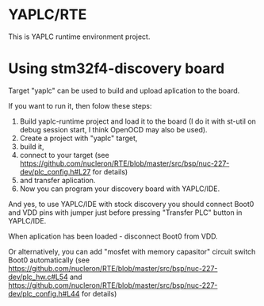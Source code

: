 # YAPLC/RTE
This is YAPLC runtime environment project.

# Using stm32f4-discovery board
Target "yaplc" can be used to build and upload aplication to the board.

  If you want to run it, then folow these steps:
1. Build yaplc-runtime project and load it to the board (I do it with
st-util on debug session start, I think OpenOCD may also be used).
2. Create a project with "yaplc" target,
3. build it,
4. connect to your target (see
https://github.com/nucleron/RTE/blob/master/src/bsp/nuc-227-dev/plc_config.h#L27
for details)
5. and transfer aplication.
6. Now you can program your discovery board with YAPLC/IDE.

 And yes, to use YAPLC/IDE with stock discovery you should connect Boot0 and
VDD pins with jumper just before pressing "Transfer PLC" button in
YAPLC/IDE.

When aplication has been loaded - disconnect Boot0 from VDD.

Or alternatively, you can add "mosfet with memory capasitor" circuit switch
Boot0 automatically (see
https://github.com/nucleron/RTE/blob/master/src/bsp/nuc-227-dev/plc_hw.c#L54
and
https://github.com/nucleron/RTE/blob/master/src/bsp/nuc-227-dev/plc_config.h#L44
for details)
